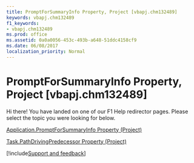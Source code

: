 ```yaml
---
title: PromptForSummaryInfo Property, Project [vbapj.chm132489]
keywords: vbapj.chm132489
f1_keywords:
- vbapj.chm132489
ms.prod: office
ms.assetid: 0a0a0056-453c-493b-a648-51ddc4158cf9
ms.date: 06/08/2017
localization_priority: Normal
---
```



# PromptForSummaryInfo Property, Project [vbapj.chm132489]

Hi there! You have landed on one of our F1 Help redirector pages. Please select the topic you were looking for below.

[Application.PromptForSummaryInfo Property (Project)](http://msdn.microsoft.com/library/c1ce90ec-e52b-397f-640c-4a8da1e17a7f%28Office.15%29.aspx)

[Task.PathDrivingPredecessor Property (Project)](http://msdn.microsoft.com/library/c78f744e-ed0d-8923-fb01-a0e40a14726f%28Office.15%29.aspx)

[!include[Support and feedback](~/includes/feedback-boilerplate.md)]